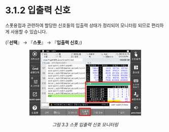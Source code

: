 ﻿# 3.1.2 입출력 신호

스폿용접과 관련하여 할당한 신호들의 입출력 상태가 정리되어 모니터링 되므로 편리하게 사용할 수 있습니다.

(『**선택**』 → 『**스폿**』 → 『**입출력 신호**』)

<p align="center">
 <img src="../../_assets/image (40).png" width="70%"></img>
 <em><p align="center">그림 3.3 스폿 입출력 신호 모니터링</p></em>
</p>